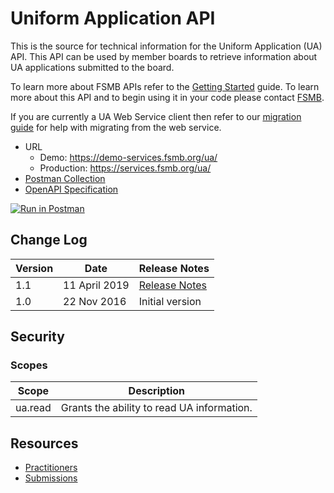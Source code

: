 # Uniform Application API 

This is the source for technical information for the Uniform Application (UA) API. This API can be used by member boards to retrieve information about UA applications submitted to the board.

To learn more about FSMB APIs refer to the [Getting Started](https://github.com/fsmb/api-docs) guide. To learn more about this API and to begin using it in your code please contact [FSMB](mailto:ua@fsmb.org).

If you are currently a UA Web Service client then refer to our [migration guide](docs/migration-webservice.md) for help with migrating from the web service.

- URL
  - Demo: https://demo-services.fsmb.org/ua/
  - Production: https://services.fsmb.org/ua/
- [Postman Collection](https://www.getpostman.com/collections/98586f4987694d146125)
- [OpenAPI Specification](https://demo-services.fsmb.org/ua/_swagger/v1)

[![Run in Postman](https://run.pstmn.io/button.svg)](https://app.getpostman.com/run-collection/98586f4987694d146125)

## Change Log

| Version | Date | Release Notes |
| - | - | -|
| 1.1 | 11 April 2019 | [Release Notes](relnotes/readme-v11.md) |
| 1.0 | 22 Nov 2016| Initial version |

## Security

### Scopes 

| Scope | Description |
| - | - |
| ua.read | Grants the ability to read UA information. |

## Resources

- [Practitioners](docs/practitioners-v1/readme.md)
- [Submissions](docs/submissions-v1/readme.md)

